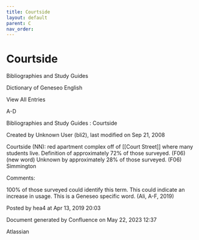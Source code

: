```yaml
---
title: Courtside
layout: default
parent: C
nav_order:
---
```


# Courtside

Bibliographies and Study Guides

Dictionary of Geneseo English

View All Entries

A-D

Bibliographies and Study Guides : Courtside

Created by  Unknown User (bli2), last modified on Sep 21, 2008

Courtside (NN): red apartment complex off of [[Court Street]] where many students live. Definition of approximately 72% of those surveyed. (F06) (new word) Unknown by approximately 28% of those surveyed. (F06) Simmington

Comments:

100% of those surveyed could identify this term. This could indicate an increase in usage. This is a Geneseo specific word. (Ali, A-F, 2019)

Posted by hea4 at Apr 13, 2019 20:03

Document generated by Confluence on May 22, 2023 12:37

Atlassian
